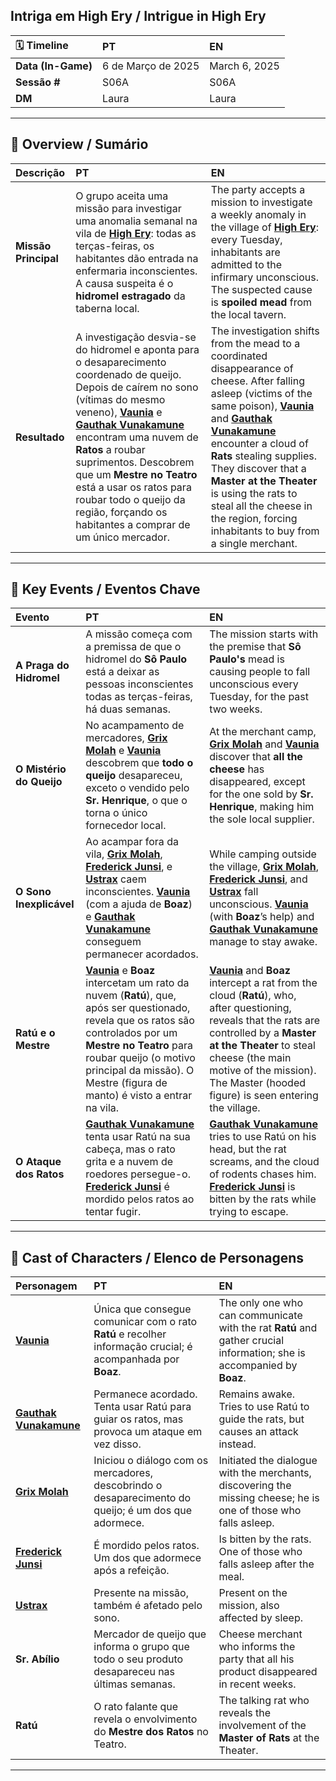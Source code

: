 ## Intriga em High Ery / Intrigue in High Ery

| 🗓 Timeline | PT | EN |
| :--- | :--- | :--- |
| **Data (In-Game)** | 6 de Março de 2025 | March 6, 2025 |
| **Sessão #** | S06A | S06A |
| **DM** | Laura | Laura |

---
## 📖 Overview / Sumário

| Descrição | PT | EN |
| :--- | :--- | :--- |
| **Missão Principal** | O grupo aceita uma missão para investigar uma anomalia semanal na vila de **[High Ery](high_ery.md)**: todas as terças-feiras, os habitantes dão entrada na enfermaria inconscientes. A causa suspeita é o **hidromel estragado** da taberna local. | The party accepts a mission to investigate a weekly anomaly in the village of **[High Ery](high_ery.md)**: every Tuesday, inhabitants are admitted to the infirmary unconscious. The suspected cause is **spoiled mead** from the local tavern. |
| **Resultado** | A investigação desvia-se do hidromel e aponta para o desaparecimento coordenado de queijo. Depois de caírem no sono (vítimas do mesmo veneno), **[Vaunia](pc_vaunia_kolakiala.md)** e **[Gauthak Vunakamune](pc_gauthak_vunakamune.md)** encontram uma nuvem de **Ratos** a roubar suprimentos. Descobrem que um **Mestre no Teatro** está a usar os ratos para roubar todo o queijo da região, forçando os habitantes a comprar de um único mercador. | The investigation shifts from the mead to a coordinated disappearance of cheese. After falling asleep (victims of the same poison), **[Vaunia](pc_vaunia_kolakiala.md)** and **[Gauthak Vunakamune](pc_gauthak_vunakamune.md)** encounter a cloud of **Rats** stealing supplies. They discover that a **Master at the Theater** is using the rats to steal all the cheese in the region, forcing inhabitants to buy from a single merchant. |

---
## 🎲 Key Events / Eventos Chave

| Evento | PT | EN |
| :--- | :--- | :--- |
| **A Praga do Hidromel** | A missão começa com a premissa de que o hidromel do **Sô Paulo** está a deixar as pessoas inconscientes todas as terças-feiras, há duas semanas. | The mission starts with the premise that **Sô Paulo's** mead is causing people to fall unconscious every Tuesday, for the past two weeks. |
| **O Mistério do Queijo** | No acampamento de mercadores, **[Grix Molah](pc_grix_molah.md)** e **[Vaunia](pc_vaunia_kolakiala.md)** descobrem que **todo o queijo** desapareceu, exceto o vendido pelo **Sr. Henrique**, o que o torna o único fornecedor local. | At the merchant camp, **[Grix Molah](pc_grix_molah.md)** and **[Vaunia](pc_vaunia_kolakiala.md)** discover that **all the cheese** has disappeared, except for the one sold by **Sr. Henrique**, making him the sole local supplier. |
| **O Sono Inexplicável** | Ao acampar fora da vila, **[Grix Molah](pc_grix_molah.md)**, **[Frederick Junsi](pc_frederick_junsi.md)**, e **[Ustrax](pc_ustrax.md)** caem inconscientes. **[Vaunia](pc_vaunia_kolakiala.md)** (com a ajuda de **Boaz**) e **[Gauthak Vunakamune](pc_gauthak_vunakamune.md)** conseguem permanecer acordados. | While camping outside the village, **[Grix Molah](pc_grix_molah.md)**, **[Frederick Junsi](pc_frederick_junsi.md)**, and **[Ustrax](pc_ustrax.md)** fall unconscious. **[Vaunia](pc_vaunia_kolakiala.md)** (with **Boaz**’s help) and **[Gauthak Vunakamune](pc_gauthak_vunakamune.md)** manage to stay awake. |
| **Ratú e o Mestre** | **[Vaunia](pc_vaunia_kolakiala.md)** e **Boaz** intercetam um rato da nuvem (**Ratú**), que, após ser questionado, revela que os ratos são controlados por um **Mestre no Teatro** para roubar queijo (o motivo principal da missão). O Mestre (figura de manto) é visto a entrar na vila. | **[Vaunia](pc_vaunia_kolakiala.md)** and **Boaz** intercept a rat from the cloud (**Ratú**), who, after questioning, reveals that the rats are controlled by a **Master at the Theater** to steal cheese (the main motive of the mission). The Master (hooded figure) is seen entering the village. |
| **O Ataque dos Ratos** | **[Gauthak Vunakamune](pc_gauthak_vunakamune.md)** tenta usar Ratú na sua cabeça, mas o rato grita e a nuvem de roedores persegue-o. **[Frederick Junsi](pc_frederick_junsi.md)** é mordido pelos ratos ao tentar fugir. | **[Gauthak Vunakamune](pc_gauthak_vunakamune.md)** tries to use Ratú on his head, but the rat screams, and the cloud of rodents chases him. **[Frederick Junsi](pc_frederick_junsi.md)** is bitten by the rats while trying to escape. |

---
## 👥 Cast of Characters / Elenco de Personagens

| Personagem | PT | EN |
| :--- | :--- | :--- |
| **[Vaunia](pc_vaunia_kolakiala.md)** | Única que consegue comunicar com o rato **Ratú** e recolher informação crucial; é acompanhada por **Boaz**. | The only one who can communicate with the rat **Ratú** and gather crucial information; she is accompanied by **Boaz**. |
| **[Gauthak Vunakamune](pc_gauthak_vunakamune.md)** | Permanece acordado. Tenta usar Ratú para guiar os ratos, mas provoca um ataque em vez disso. | Remains awake. Tries to use Ratú to guide the rats, but causes an attack instead. |
| **[Grix Molah](pc_grix_molah.md)** | Iniciou o diálogo com os mercadores, descobrindo o desaparecimento do queijo; é um dos que adormece. | Initiated the dialogue with the merchants, discovering the missing cheese; he is one of those who falls asleep. |
| **[Frederick Junsi](pc_frederick_junsi.md)** | É mordido pelos ratos. Um dos que adormece após a refeição. | Is bitten by the rats. One of those who falls asleep after the meal. |
| **[Ustrax](pc_ustrax.md)** | Presente na missão, também é afetado pelo sono. | Present on the mission, also affected by sleep. |
| **Sr. Abílio** | Mercador de queijo que informa o grupo que todo o seu produto desapareceu nas últimas semanas. | Cheese merchant who informs the party that all his product disappeared in recent weeks. |
| **Ratú** | O rato falante que revela o envolvimento do **Mestre dos Ratos** no Teatro. | The talking rat who reveals the involvement of the **Master of Rats** at the Theater. |

---
